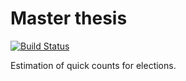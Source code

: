 # Master thesis
[![Build Status](https://travis-ci.com/nasaul/tesis_maestria.svg?branch=master)](https://travis-ci.org/nasaul/tesis_maestria)

Estimation of quick counts for elections.
